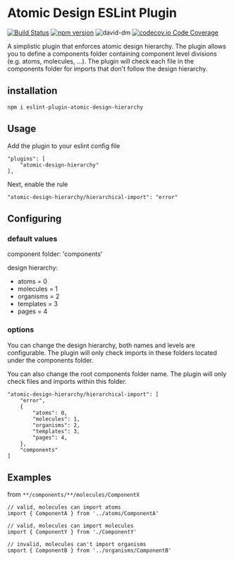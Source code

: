 # Atomic Design ESLint Plugin

[![Build Status](https://travis-ci.org/robinalaerts1/eslint-plugin-atomic-design-hierarchy.png?branch=master)](https://travis-ci.org/robinalaerts1/eslint-plugin-atomic-design-hierarchy)
[![npm version](https://badge.fury.io/js/eslint-plugin-atomic-design-hierarchy.svg)](https://badge.fury.io/js/eslint-plugin-atomic-design-hierarchy)
![david-dm](https://david-dm.org/robinalaerts1/eslint-plugin-atomic-design-hierarchy.svg)
[![codecov.io Code Coverage](https://img.shields.io/codecov/c/github/robinalaerts1/eslint-plugin-atomic-design-hierarchy.svg?maxAge=2592000)](https://codecov.io/github/dwyl/hapi-auth-jwt2?branch=master)

A simplistic plugin that enforces atomic design hierarchy. 
The plugin allows you to define a components folder containing component level divisions (e.g. atoms, molecules, ...).
The plugin will check each file in the components folder for imports that don't follow the design hierarchy.

## installation

``npm i eslint-plugin-atomic-design-hierarchy``

## Usage

Add the plugin to your eslint config file

```
"plugins": [
    "atomic-design-hierarchy"
],
```

Next, enable the rule

``"atomic-design-hierarchy/hierarchical-import": "error"``

## Configuring

### default values

component folder: 'components'

design hierarchy: 
* atoms = 0
* molecules = 1
* organisms = 2
* templates = 3
* pages = 4

### options
You can change the design hierarchy, both names and levels are configurable. 
The plugin will only check imports in these folders located under the components folder. 

You can also change the root components folder name. 
The plugin will only check files and imports within this folder.
```
"atomic-design-hierarchy/hierarchical-import": [
    "error",
    {
        "atoms": 0,
        "molecules": 1,
        "organisms": 2,
        "templates": 3,
        "pages": 4,
    },
    "components"
]
```

## Examples

from `**/components/**/molecules/ComponentX`

```
// valid, molecules can import atoms
import { ComponentA } from '../atoms/ComponentA'

// valid, molecules can import molecules
import { ComponentY } from './ComponentY'

// invalid, molecules can't import organisms
import { ComponentB } from '../organisms/ComponentB'
```
